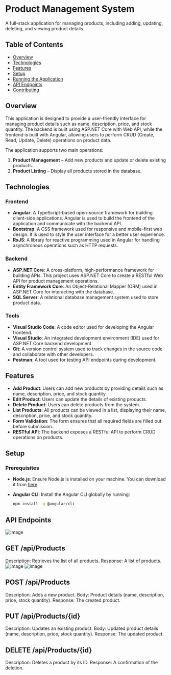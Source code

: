 # Product Management System

A full-stack application for managing products, including adding, updating, deleting, and viewing product details.

## Table of Contents

- [Overview](#overview)
- [Technologies](#technologies)
- [Features](#features)
- [Setup](#setup)
- [Running the Application](#running-the-application)
- [API Endpoints](#api-endpoints)
- [Contributing](#contributing)

## Overview

This application is designed to provide a user-friendly interface for managing product details such as name, description, price, and stock quantity. The backend is built using ASP.NET Core with Web API, while the frontend is built with Angular, allowing users to perform CRUD (Create, Read, Update, Delete) operations on product data.

The application supports two main operations: 
1. **Product Management** – Add new products and update or delete existing products.
2. **Product Listing** – Display all products stored in the database.

## Technologies

### Frontend

- **Angular**: A TypeScript-based open-source framework for building client-side applications. Angular is used to build the frontend of the application and communicate with the backend API.
- **Bootstrap**: A CSS framework used for responsive and mobile-first web design. It is used to style the user interface for a better user experience.
- **RxJS**: A library for reactive programming used in Angular for handling asynchronous operations such as HTTP requests.

### Backend

- **ASP.NET Core**: A cross-platform, high-performance framework for building APIs. This project uses ASP.NET Core to create a RESTful Web API for product management operations.
- **Entity Framework Core**: An Object-Relational Mapper (ORM) used in ASP.NET Core for interacting with the database.
- **SQL Server**: A relational database management system used to store product data.

### Tools

- **Visual Studio Code**: A code editor used for developing the Angular frontend.
- **Visual Studio**: An integrated development environment (IDE) used for ASP.NET Core backend development.
- **Git**: A version control system used to track changes in the source code and collaborate with other developers.
- **Postman**: A tool used for testing API endpoints during development.

## Features

- **Add Product**: Users can add new products by providing details such as name, description, price, and stock quantity.
- **Edit Product**: Users can update the details of existing products.
- **Delete Product**: Users can delete products from the system.
- **List Products**: All products can be viewed in a list, displaying their name, description, price, and stock quantity.
- **Form Validation**: The form ensures that all required fields are filled out before submission.
- **RESTful API**: The backend exposes a RESTful API to perform CRUD operations on products.

## Setup

### Prerequisites

- **Node.js**: Ensure Node.js is installed on your machine. You can download it from [here](https://nodejs.org/).
- **Angular CLI**: Install the Angular CLI globally by running:

  ```bash
  npm install -g @angular/cli
## API Endpoints
![image](https://github.com/user-attachments/assets/7805a7b6-440c-4443-8c8d-74fb30cc8548)

## GET /api/Products
Description: Retrieves the list of all products.
Response: A list of products.
![image](https://github.com/user-attachments/assets/8aac3f74-3af3-42b7-975a-0a1ff534bb73)
![image](https://github.com/user-attachments/assets/251f718d-d448-47ea-b714-a22d21c4137e)


## POST /api/Products
Description: Adds a new product.
Body: Product details (name, description, price, stock quantity).
Response: The created product.


## PUT /api/Products/{id}
Description: Updates an existing product.
Body: Updated product details (name, description, price, stock quantity).
Response: The updated product.

## DELETE /api/Products/{id}
Description: Deletes a product by its ID.
Response: A confirmation of the deletion.

